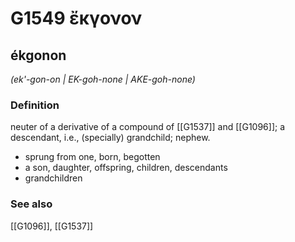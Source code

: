 # G1549 ἔκγονον

## ékgonon

_(ek'-gon-on | EK-goh-none | AKE-goh-none)_

### Definition

neuter of a derivative of a compound of [[G1537]] and [[G1096]]; a descendant, i.e., (specially) grandchild; nephew.

- sprung from one, born, begotten
- a son, daughter, offspring, children, descendants
- grandchildren

### See also

[[G1096]], [[G1537]]

